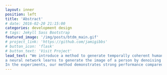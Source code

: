```yaml
---
layout: inner
position: left
title: 'Abstract'
# date: 2016-02-20 21:15:00
categories: development design
# tags: Jekyll Sass Bootstrap
featured_image: '/img/posts/btdm_main.gif'
# project_link: 'https://github.com/jamigibbs'
# button_icon: 'flask'
# button_text: 'Visit Project'
lead_text: "We introduce a method to generate temporally coherent human animation from a single image, a video, or a random noise. This problem has been formulated as modeling of an auto-regressive generation, i.e., to regress past frames to decode future frames. However, such unidirectional generation is highly prone to motion drifting over time, generating unrealistic human animation with significant artifacts such as appearance distortion. We claim that bidirectional temporal modeling enforces temporal coherence on a generative network by largely suppressing the motion ambiguity of human appearance. To prove our claim, we design a novel human animation framework using a denoising diffusion model: 
a neural network learns to generate the image of a person by denoising temporal Gaussian noises whose intermediate results are cross-conditioned bidirectionally between consecutive frames. 
In the experiments, our method demonstrates strong performance compared to existing unidirectional approaches with realistic temporal coherence."
---
```

